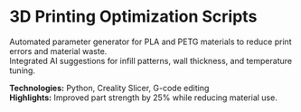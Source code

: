 # 3D Printing Optimization Scripts
Automated parameter generator for PLA and PETG materials to reduce print errors and material waste.  
Integrated AI suggestions for infill patterns, wall thickness, and temperature tuning.

**Technologies:** Python, Creality Slicer, G-code editing  
**Highlights:** Improved part strength by 25% while reducing material use. 

